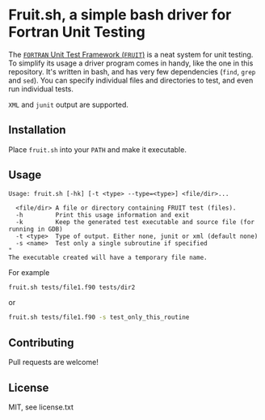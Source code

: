# Fruit.sh, a simple bash driver for Fortran Unit Testing
The [`FORTRAN` Unit Test Framework (`FRUIT`)](https://sourceforge.net/projects/fortranxunit/) is a neat system for unit testing.
To simplify its usage a driver program comes in handy, like the one in this repository.
It's written in bash, and has very few dependencies (`find`, `grep` and `sed`).
You can specify individual files and directories to test, and even run individual tests.

`XML` and `junit` output are supported.

## Installation
Place `fruit.sh` into your `PATH` and make it executable.

## Usage
```
Usage: fruit.sh [-hk] [-t <type> --type=<type>] <file/dir>...

  <file/dir> A file or directory containing FRUIT test (files).
  -h         Print this usage information and exit
  -k         Keep the generated test executable and source file (for running in GDB)
  -t <type>  Type of output. Either none, junit or xml (default none)
  -s <name>  Test only a single subroutine if specified
"
The executable created will have a temporary file name.
```
For example
```bash
fruit.sh tests/file1.f90 tests/dir2
```
or
```bash
fruit.sh tests/file1.f90 -s test_only_this_routine
```

## Contributing
Pull requests are welcome!

## License
MIT, see license.txt
